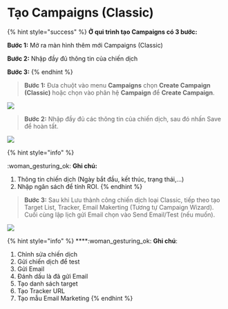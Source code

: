 # Tạo Campaigns (Classic)

{% hint style="success" %}
**Ở qui trình tạo Campaigns  có 3 bước:**

**Bước 1:** Mở ra màn hình thêm mới Campaigns (Classic)

**Bước 2:** Nhập đầy đủ thông tin của chiến dịch

**Bước 3:**&#x20;
{% endhint %}

> **Bước 1:** Đưa chuột vào menu **Campaigns** chọn **Create Campaign (Classic)** hoặc chọn vào phân hệ **Campaign** để **Create Campaign**.

![](../../../.gitbook/assets/1\_1.png)

> **Bước 2:** Nhập đầy đủ các thông tin của chiến dịch, sau đó nhấn Save để hoàn tất.

![](../../../.gitbook/assets/1\_2.png)

{% hint style="info" %}
&#x20;:woman\_gesturing\_ok: **Ghi chú:**

1. Thông tin chiến dịch (Ngày bắt đầu, kết thúc, trạng thái,…)
2. Nhập ngân sách để tính ROI.
{% endhint %}

> **Bước 3:** Sau khi Lưu thành công chiến dịch loại Classic, tiếp theo tạo Target List, Tracker, Email Makerting (Tương tự Campaign Wizard). Cuối cùng lập lịch gửi Email chọn vào Send Email/Test (nếu muốn).

![](../../../.gitbook/assets/1\_3.png)

{% hint style="info" %}
****:woman\_gesturing\_ok: **Ghi chú**:

1. Chỉnh sửa chiến dịch
2. Gửi chiến dịch để test
3. Gửi Email
4. Đánh dấu là đã gửi Email
5. Tạo danh sách target
6. Tạo Tracker URL&#x20;
7. Tạo mẫu Email Marketing
{% endhint %}
